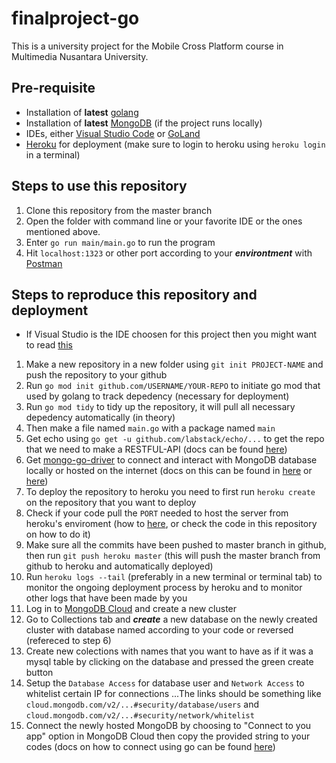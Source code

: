 # finalproject-go

This is a university project for the Mobile Cross Platform course in Multimedia Nusantara University.


## Pre-requisite
+ Installation of **latest** [golang](https://golang.org/)
+ Installation of **latest** [MongoDB](https://www.mongodb.com/) (if the project runs locally)
+ IDEs, either [Visual Studio Code](https://code.visualstudio.com/) or [GoLand](https://www.jetbrains.com/go/)
+ [Heroku](https://devcenter.heroku.com/articles/heroku-cli) for deployment (make sure to login to heroku using `heroku login` in a terminal)

## Steps to use this repository
1. Clone this repository from the master branch
2. Open the folder with command line or your favorite IDE or the ones mentioned above.
3. Enter `go run main/main.go` to run the program
4. Hit `localhost:1323` or other port according to your ***environtment*** with [Postman](https://www.getpostman.com/)

## Steps to reproduce this repository and deployment
+ If Visual Studio is the IDE choosen for this project then you might want to read [this](https://rominirani.com/setup-go-development-environment-with-visual-studio-code-7ea5d643a51a)
1. Make a new repository in a new folder using `git init PROJECT-NAME` and push the repository to your github
2. Run `go mod init github.com/USERNAME/YOUR-REPO` to initiate go mod that used by golang to track depedency (necessary for deployment)
3. Run `go mod tidy` to tidy up the repository, it will pull all necessary depedency automatically (in theory)
4. Then make a file named `main.go` with a package named `main`
5. Get echo using `go get -u github.com/labstack/echo/...` to get the repo that we need to make a RESTFUL-API (docs can be found [here](https://echo.labstack.com/guide))
6. Get [mongo-go-driver](https://github.com/mongodb/mongo-go-driver) to connect and interact with MongoDB database locally or hosted on the internet (docs on this can be found in [here](https://godoc.org/go.mongodb.org/mongo-driver/mongo) or [here](https://docs.mongodb.com/ecosystem/drivers/go/))
7. To deploy the repository to heroku you need to first run `heroku create` on the repository that you want to deploy
8. Check if your code pull the `PORT` needed to host the server from heroku's enviroment (how to [here](https://gobyexample.com/environment-variables), or check the code in this repository on how to do it)
8. Make sure all the commits have been pushed to master branch in github, then run `git push heroku master` (this will push the master branch from github to heroku and automatically deployed)
9. Run `heroku logs --tail` (preferably in a new terminal or terminal tab) to monitor the ongoing deployment process by heroku and to monitor other logs that have been made by you
10. Log in to [MongoDB Cloud](https://cloud.mongodb.com/) and create a new cluster
11. Go to Collections tab and ***create*** a new database on the newly created cluster with database named according to your code or reversed (refereced to step 6)
12. Create new colections with names that you want to have as if it was a mysql table by clicking on the database and pressed the green create button
13. Setup the `Database Access` for database user and `Network Access` to whitelist certain IP for connections
...The links should be something like `cloud.mongodb.com/v2/...#security/database/users` and `cloud.mongodb.com/v2/...#security/network/whitelist`
14. Connect the newly hosted MongoDB by choosing to "Connect to you app" option in MongoDB Cloud then copy the provided string to your codes (docs on how to connect using go can be found [here](https://docs.atlas.mongodb.com/driver-connection/))
